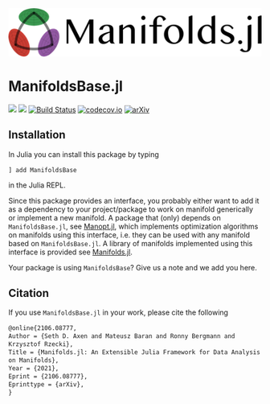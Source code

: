 <div align="center">
    <img src="https://github.com/JuliaManifolds/Manifolds.jl/blob/master/docs/src/assets/logo-text-readme.png" alt="ManifoldsBase.jl Logo with text" width="701">
</div>

# ManifoldsBase.jl
[![](https://img.shields.io/badge/docs-stable-blue.svg)](https://juliamanifolds.github.io/Manifolds.jl/stable/interface.html)
[![](https://img.shields.io/badge/docs-dev-blue.svg)](https://juliamanifolds.github.io/Manifolds.jl/latest/interface.html)
[![Build Status](https://travis-ci.org/JuliaManifolds/ManifoldsBase.jl.svg?branch=master)](https://travis-ci.org/JuliaManifolds/ManifoldsBase.jl/)
[![codecov.io](http://codecov.io/github/JuliaManifolds/ManifoldsBase.jl/coverage.svg?branch=master)](https://codecov.io/gh/JuliaManifolds/ManifoldsBase.jl/)
[![arXiv](https://img.shields.io/badge/arXiv%20CS.MS-2106.08777-blue.svg)](https://arxiv.org/abs/2106.08777)

## Installation

In Julia you can install this package by typing

```julia
] add ManifoldsBase
```

in the Julia REPL.

Since this package provides an interface, you probably either want to add it as a dependency to your project/package to work on manifold generically or implement a new manifold.
A package that (only) depends on `ManifoldsBase.jl`, see [Manopt.jl](https://manoptjl.org/stable/), which implements optimization algorithms on manifolds using this interface, i.e. they can be used with any manifold based on `ManifoldsBase.jl`. A library of manifolds implemented using this interface is provided see [Manifolds.jl](https://juliamanifolds.github.io/Manifolds.jl/stable/).

Your package is using `ManifoldsBase`? Give us a note and we add you here.

## Citation

If you use `ManifoldsBase.jl` in your work, please cite the following

```biblatex
@online{2106.08777,
Author = {Seth D. Axen and Mateusz Baran and Ronny Bergmann and Krzysztof Rzecki},
Title = {Manifolds.jl: An Extensible Julia Framework for Data Analysis on Manifolds},
Year = {2021},
Eprint = {2106.08777},
Eprinttype = {arXiv},
}
```
